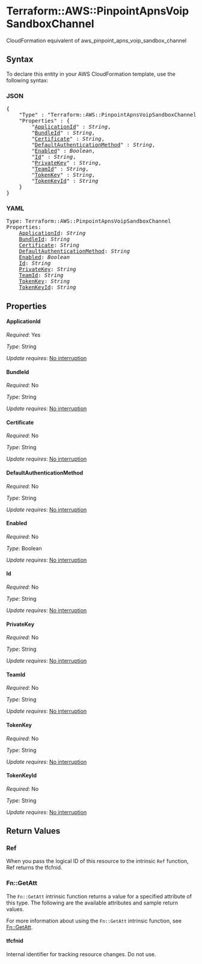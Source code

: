 # Terraform::AWS::PinpointApnsVoipSandboxChannel

CloudFormation equivalent of aws_pinpoint_apns_voip_sandbox_channel

## Syntax

To declare this entity in your AWS CloudFormation template, use the following syntax:

### JSON

<pre>
{
    "Type" : "Terraform::AWS::PinpointApnsVoipSandboxChannel",
    "Properties" : {
        "<a href="#applicationid" title="ApplicationId">ApplicationId</a>" : <i>String</i>,
        "<a href="#bundleid" title="BundleId">BundleId</a>" : <i>String</i>,
        "<a href="#certificate" title="Certificate">Certificate</a>" : <i>String</i>,
        "<a href="#defaultauthenticationmethod" title="DefaultAuthenticationMethod">DefaultAuthenticationMethod</a>" : <i>String</i>,
        "<a href="#enabled" title="Enabled">Enabled</a>" : <i>Boolean</i>,
        "<a href="#id" title="Id">Id</a>" : <i>String</i>,
        "<a href="#privatekey" title="PrivateKey">PrivateKey</a>" : <i>String</i>,
        "<a href="#teamid" title="TeamId">TeamId</a>" : <i>String</i>,
        "<a href="#tokenkey" title="TokenKey">TokenKey</a>" : <i>String</i>,
        "<a href="#tokenkeyid" title="TokenKeyId">TokenKeyId</a>" : <i>String</i>
    }
}
</pre>

### YAML

<pre>
Type: Terraform::AWS::PinpointApnsVoipSandboxChannel
Properties:
    <a href="#applicationid" title="ApplicationId">ApplicationId</a>: <i>String</i>
    <a href="#bundleid" title="BundleId">BundleId</a>: <i>String</i>
    <a href="#certificate" title="Certificate">Certificate</a>: <i>String</i>
    <a href="#defaultauthenticationmethod" title="DefaultAuthenticationMethod">DefaultAuthenticationMethod</a>: <i>String</i>
    <a href="#enabled" title="Enabled">Enabled</a>: <i>Boolean</i>
    <a href="#id" title="Id">Id</a>: <i>String</i>
    <a href="#privatekey" title="PrivateKey">PrivateKey</a>: <i>String</i>
    <a href="#teamid" title="TeamId">TeamId</a>: <i>String</i>
    <a href="#tokenkey" title="TokenKey">TokenKey</a>: <i>String</i>
    <a href="#tokenkeyid" title="TokenKeyId">TokenKeyId</a>: <i>String</i>
</pre>

## Properties

#### ApplicationId

_Required_: Yes

_Type_: String

_Update requires_: [No interruption](https://docs.aws.amazon.com/AWSCloudFormation/latest/UserGuide/using-cfn-updating-stacks-update-behaviors.html#update-no-interrupt)

#### BundleId

_Required_: No

_Type_: String

_Update requires_: [No interruption](https://docs.aws.amazon.com/AWSCloudFormation/latest/UserGuide/using-cfn-updating-stacks-update-behaviors.html#update-no-interrupt)

#### Certificate

_Required_: No

_Type_: String

_Update requires_: [No interruption](https://docs.aws.amazon.com/AWSCloudFormation/latest/UserGuide/using-cfn-updating-stacks-update-behaviors.html#update-no-interrupt)

#### DefaultAuthenticationMethod

_Required_: No

_Type_: String

_Update requires_: [No interruption](https://docs.aws.amazon.com/AWSCloudFormation/latest/UserGuide/using-cfn-updating-stacks-update-behaviors.html#update-no-interrupt)

#### Enabled

_Required_: No

_Type_: Boolean

_Update requires_: [No interruption](https://docs.aws.amazon.com/AWSCloudFormation/latest/UserGuide/using-cfn-updating-stacks-update-behaviors.html#update-no-interrupt)

#### Id

_Required_: No

_Type_: String

_Update requires_: [No interruption](https://docs.aws.amazon.com/AWSCloudFormation/latest/UserGuide/using-cfn-updating-stacks-update-behaviors.html#update-no-interrupt)

#### PrivateKey

_Required_: No

_Type_: String

_Update requires_: [No interruption](https://docs.aws.amazon.com/AWSCloudFormation/latest/UserGuide/using-cfn-updating-stacks-update-behaviors.html#update-no-interrupt)

#### TeamId

_Required_: No

_Type_: String

_Update requires_: [No interruption](https://docs.aws.amazon.com/AWSCloudFormation/latest/UserGuide/using-cfn-updating-stacks-update-behaviors.html#update-no-interrupt)

#### TokenKey

_Required_: No

_Type_: String

_Update requires_: [No interruption](https://docs.aws.amazon.com/AWSCloudFormation/latest/UserGuide/using-cfn-updating-stacks-update-behaviors.html#update-no-interrupt)

#### TokenKeyId

_Required_: No

_Type_: String

_Update requires_: [No interruption](https://docs.aws.amazon.com/AWSCloudFormation/latest/UserGuide/using-cfn-updating-stacks-update-behaviors.html#update-no-interrupt)

## Return Values

### Ref

When you pass the logical ID of this resource to the intrinsic `Ref` function, Ref returns the tfcfnid.

### Fn::GetAtt

The `Fn::GetAtt` intrinsic function returns a value for a specified attribute of this type. The following are the available attributes and sample return values.

For more information about using the `Fn::GetAtt` intrinsic function, see [Fn::GetAtt](https://docs.aws.amazon.com/AWSCloudFormation/latest/UserGuide/intrinsic-function-reference-getatt.html).

#### tfcfnid

Internal identifier for tracking resource changes. Do not use.

